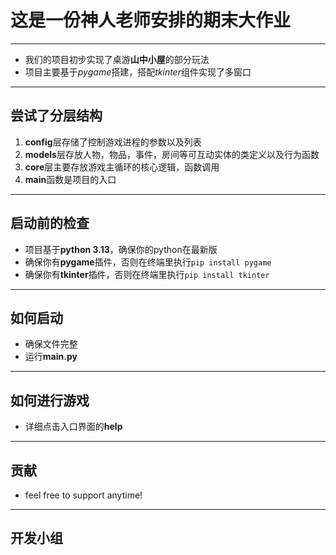 # 这是一份神人老师安排的期末大作业

---

* 我们的项目初步实现了桌游**山中小屋**的部分玩法
* 项目主要基于*pygame*搭建，搭配*tkinter*组件实现了多窗口

---

## 尝试了分层结构
  1. **config**层存储了控制游戏进程的参数以及列表
  2. **models**层存放人物，物品，事件，房间等可互动实体的类定义以及行为函数
  3. **core**层主要存放游戏主循环的核心逻辑，函数调用
  4. **main**函数是项目的入口

---

## 启动前的检查
* 项目基于**python 3.13**，确保你的python在最新版
* 确保你有**pygame**插件，否则在终端里执行`pip install pygame`
* 确保你有**tkinter**插件，否则在终端里执行`pip install tkinter`

---

## 如何启动
* 确保文件完整
* 运行**main.py**

---

## 如何进行游戏
* 详细点击入口界面的**help**

---

## 贡献
* feel free to support anytime!

---

## 开发小组
